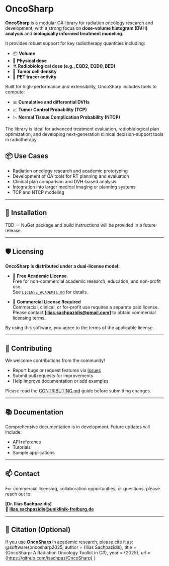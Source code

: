 # OncoSharp
**OncoSharp** is a modular C# library for radiation oncology research and development, with a strong focus on **dose-volume histogram (DVH) analysis** and **biologically informed treatment modeling**.

It provides robust support for key radiotherapy quantities including:

- 📦 **Volume**
- 🎯 **Physical dose**
- ⚗️ **Radiobiological dose (e.g., EQD2, EQD0, BED)**
- 🧬 **Tumor cell density**
- 🔬 **PET tracer activity**

Built for high-performance and extensibility, OncoSharp includes tools to compute:

- 📊 **Cumulative and differential DVHs**
- 📈 **Tumor Control Probability (TCP)**
- 📉 **Normal Tissue Complication Probability (NTCP)**

The library is ideal for advanced treatment evaluation, radiobiological plan optimization, and developing next-generation clinical decision-support tools in radiotherapy.

## 📦 Use Cases

- Radiation oncology research and academic prototyping
- Development of QA tools for RT planning and evaluation
- Clinical plan comparison and DVH-based analysis
- Integration into larger medical imaging or planning systems
- TCP and NTCP modeling

---

## 🔧 Installation

TBD — NuGet package and build instructions will be provided in a future release.

---

## 🛡️ Licensing

**OncoSharp is distributed under a dual-license model:**

- 🧪 **Free Academic License**  
  Free for non-commercial academic research, education, and non-profit use.  
  See [`LICENSE_ACADEMIC.md`](./LICENSE_ACADEMIC.md) for details.

- 💼 **Commercial License Required**  
  Commercial, clinical, or for-profit use requires a separate paid license.  
  Please contact **[ilias.sachpazidis@gmail.com]** to obtain commercial licensing terms.

By using this software, you agree to the terms of the applicable license.

---

## 👥 Contributing

We welcome contributions from the community!

- Report bugs or request features via [Issues](https://github.com/isachpaz/OncoSharp/issues)
- Submit pull requests for improvements
- Help improve documentation or add examples

Please read the [CONTRIBUTING.md](./CONTRIBUTING.md) guide before submitting changes.

---

## 📚 Documentation

Comprehensive documentation is in development. Future updates will include:

- API reference
- Tutorials
- Sample applications

---

## 📫 Contact

For commercial licensing, collaboration opportunities, or questions, please reach out to:

**[Dr. Ilias Sachpazidis]**  
📧 **ilias.sachpazidis@uniklinik-freiburg.de**

---

## 📖 Citation (Optional)

If you use **OncoSharp** in academic research, please cite it as:
@software{oncosharp2025,
author = {Ilias Sachpazidis},
title = {OncoSharp: A Radiation Oncology Toolkit in C#},
year = {2025},
url = {https://github.com/isachpaz/OncoSharp}
}
